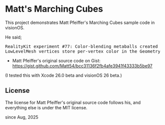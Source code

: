 # Matt's Marching Cubes

This project demonstrates Matt Pfeiffer's Marching Cubes sample code in visionOS.

He said;
<pre>
RealityKit experiment #77: Color-blending metaballs created from animated sphere SDFs via Marching Cubes.
LowLevelMesh vertices store per-vertex color in the Geometry Color vertex attribute, read by ShaderGraphMaterial.
</pre>

- Matt Pfeiffer's original source code on Gist: https://gist.github.com/Matt54/bcc31136f2fb4afe3941f43333b5be97

(I tested this with Xcode 26.0 beta and visionOS 26 beta.)

## License

The license for Matt Pfeiffer's original source code follows his, and everything else is under the MIT license.

since Aug, 2025
